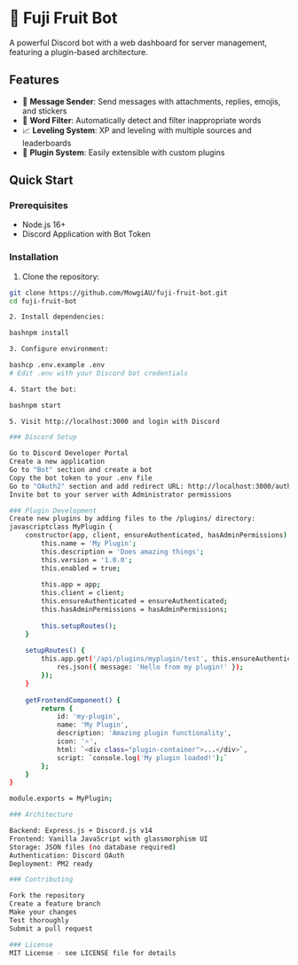 # 🍑 Fuji Fruit Bot

A powerful Discord bot with a web dashboard for server management, featuring a plugin-based architecture.

## Features

- 💬 **Message Sender**: Send messages with attachments, replies, emojis, and stickers
- 🚫 **Word Filter**: Automatically detect and filter inappropriate words
- 📈 **Leveling System**: XP and leveling with multiple sources and leaderboards
- 🔌 **Plugin System**: Easily extensible with custom plugins

## Quick Start

### Prerequisites
- Node.js 16+ 
- Discord Application with Bot Token

### Installation

1. Clone the repository:
```bash
git clone https://github.com/MowgiAU/fuji-fruit-bot.git
cd fuji-fruit-bot

2. Install dependencies:

bashnpm install

3. Configure environment:

bashcp .env.example .env
# Edit .env with your Discord bot credentials

4. Start the bot:

bashnpm start

5. Visit http://localhost:3000 and login with Discord

### Discord Setup

Go to Discord Developer Portal
Create a new application
Go to "Bot" section and create a bot
Copy the bot token to your .env file
Go to "OAuth2" section and add redirect URL: http://localhost:3000/auth/discord/callback
Invite bot to your server with Administrator permissions

### Plugin Development
Create new plugins by adding files to the /plugins/ directory:
javascriptclass MyPlugin {
    constructor(app, client, ensureAuthenticated, hasAdminPermissions) {
        this.name = 'My Plugin';
        this.description = 'Does amazing things';
        this.version = '1.0.0';
        this.enabled = true;
        
        this.app = app;
        this.client = client;
        this.ensureAuthenticated = ensureAuthenticated;
        this.hasAdminPermissions = hasAdminPermissions;
        
        this.setupRoutes();
    }
    
    setupRoutes() {
        this.app.get('/api/plugins/myplugin/test', this.ensureAuthenticated, (req, res) => {
            res.json({ message: 'Hello from my plugin!' });
        });
    }
    
    getFrontendComponent() {
        return {
            id: 'my-plugin',
            name: 'My Plugin',
            description: 'Amazing plugin functionality',
            icon: '⭐',
            html: `<div class="plugin-container">...</div>`,
            script: `console.log('My plugin loaded!');`
        };
    }
}

module.exports = MyPlugin;

### Architecture

Backend: Express.js + Discord.js v14
Frontend: Vanilla JavaScript with glassmorphism UI
Storage: JSON files (no database required)
Authentication: Discord OAuth
Deployment: PM2 ready

### Contributing

Fork the repository
Create a feature branch
Make your changes
Test thoroughly
Submit a pull request

### License
MIT License - see LICENSE file for details